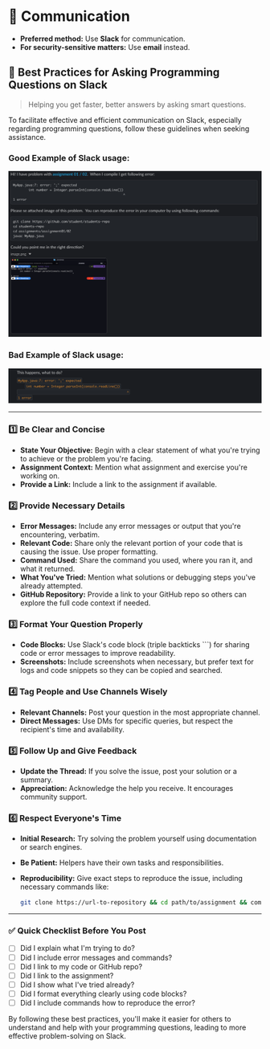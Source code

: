 # 💬 Communication

- **Preferred method:** Use **Slack** for communication.
- **For security-sensitive matters:** Use **email** instead.

## 📌 Best Practices for Asking Programming Questions on Slack

> Helping you get faster, better answers by asking smart questions.

To facilitate effective and efficient communication on Slack, especially regarding programming questions, follow these guidelines when seeking assistance.

### Good Example of Slack usage:

![](images/good-example-slack.png)

### Bad Example of Slack usage:

![](images/bad-example-slack.png)

---

### 1️⃣ Be Clear and Concise

- **State Your Objective:** Begin with a clear statement of what you're trying to achieve or the problem you're facing.
- **Assignment Context:** Mention what assignment and exercise you're working on.
- **Provide a Link:** Include a link to the assignment if available.

### 2️⃣ Provide Necessary Details

- **Error Messages:** Include any error messages or output that you're encountering, verbatim.
- **Relevant Code:** Share only the relevant portion of your code that is causing the issue. Use proper formatting.
- **Command Used:** Share the command you used, where you ran it, and what it returned.
- **What You've Tried:** Mention what solutions or debugging steps you've already attempted.
- **GitHub Repository:** Provide a link to your GitHub repo so others can explore the full code context if needed.

### 3️⃣ Format Your Question Properly

- **Code Blocks:** Use Slack's code block (triple backticks ```) for sharing code or error messages to improve readability.
- **Screenshots:** Include screenshots when necessary, but prefer text for logs and code snippets so they can be copied and searched.

### 4️⃣ Tag People and Use Channels Wisely

- **Relevant Channels:** Post your question in the most appropriate channel.
- **Direct Messages:** Use DMs for specific queries, but respect the recipient's time and availability.

### 5️⃣ Follow Up and Give Feedback

- **Update the Thread:** If you solve the issue, post your solution or a summary.
- **Appreciation:** Acknowledge the help you receive. It encourages community support.

### 6️⃣ Respect Everyone's Time

- **Initial Research:** Try solving the problem yourself using documentation or search engines.
- **Be Patient:** Helpers have their own tasks and responsibilities.
- **Reproducibility:** Give exact steps to reproduce the issue, including necessary commands like:

  ```sh
  git clone https://url-to-repository && cd path/to/assignment && compile-command && run-command
  ```

---

### ✅ Quick Checklist Before You Post

- [ ] Did I explain what I'm trying to do?
- [ ] Did I include error messages and commands?
- [ ] Did I link to my code or GitHub repo?
- [ ] Did I link to the assignment?
- [ ] Did I show what I've tried already?
- [ ] Did I format everything clearly using code blocks?
- [ ] Did I include commands how to reproduce the error?

By following these best practices, you'll make it easier for others to understand and help with your programming questions, leading to more effective problem-solving on Slack.
